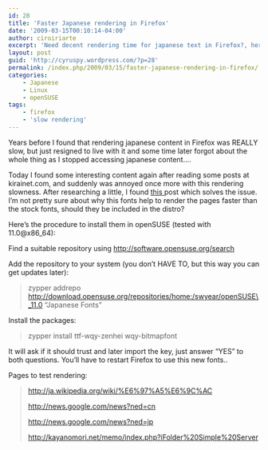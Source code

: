 ```yaml
---
id: 28
title: 'Faster Japanese rendering in Firefox'
date: '2009-03-15T00:10:14-04:00'
author: ciroiriarte
excerpt: 'Need decent rendering time for japanese text in Firefox?, here''s the solution..'
layout: post
guid: 'http://cyruspy.wordpress.com/?p=28'
permalink: /index.php/2009/03/15/faster-japanese-rendering-in-firefox/
categories:
    - Japanese
    - Linux
    - openSUSE
tags:
    - firefox
    - 'slow rendering'
---
```


Years before I found that rendering japanese content in Firefox was REALLY slow, but just resigned to live with it and some time later forgot about the whole thing as I stopped accessing japanese content….

Today I found some interesting content again after reading some posts at kirainet.com, and suddenly was annoyed once more with this rendering slowness. After researching a little, I found [this ](http://forums.opensuse.org/applications/405280-firefox-slow-chinese-japanese-symbols-solution.html)post which solves the issue. I’m not pretty sure about why this fonts help to render the pages faster than the stock fonts, should they be included in the distro?

Here’s the procedure to install them in openSUSE (tested with 11.0@x86\_64):

Find a suitable repository using http://software.opensuse.org/search

Add the repository to your system (you don’t HAVE TO, but this way you can get updates later):

> zypper addrepo http://download.opensuse.org/repositories/home:/swyear/openSUSE\_11.0 “Japanese Fonts”

Install the packages:

> zypper install ttf-wqy-zenhei wqy-bitmapfont

It will ask if it should trust and later import the key, just answer “YES” to both questions. You’ll have to restart Firefox to use this new fonts..

Pages to test rendering:

> [<span class="wpGallery">http://ja.wikipedia.org/wiki/%E6%97%A5%E6%9C%AC</span>](http://ja.wikipedia.org/wiki/%E6%97%A5%E6%9C%AC)
> 
> <http://news.google.com/news?ned=cn>
> 
> <http://news.google.com/news?ned=jp>
> 
> <http://kayanomori.net/memo/index.php?iFolder%20Simple%20Server>